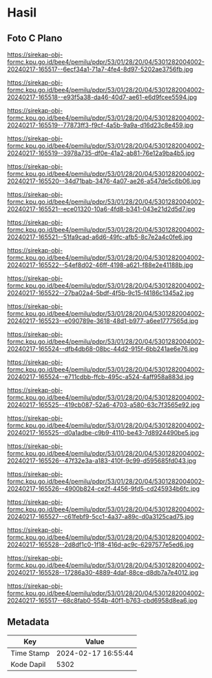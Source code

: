 # Hasil

## Foto C Plano

https://sirekap-obj-formc.kpu.go.id/bee4/pemilu/pdpr/53/01/28/20/04/5301282004002-20240217-165517--6ecf34a1-71a7-4fe4-8d97-5202ae3756fb.jpg

https://sirekap-obj-formc.kpu.go.id/bee4/pemilu/pdpr/53/01/28/20/04/5301282004002-20240217-165518--e93f5a38-da46-40d7-ae61-e6d9fcee5594.jpg

https://sirekap-obj-formc.kpu.go.id/bee4/pemilu/pdpr/53/01/28/20/04/5301282004002-20240217-165519--77873ff3-f9cf-4a5b-9a9a-d16d23c8e459.jpg

https://sirekap-obj-formc.kpu.go.id/bee4/pemilu/pdpr/53/01/28/20/04/5301282004002-20240217-165519--3978a735-df0e-41a2-ab81-76e12a9ba4b5.jpg

https://sirekap-obj-formc.kpu.go.id/bee4/pemilu/pdpr/53/01/28/20/04/5301282004002-20240217-165520--34d71bab-3476-4a07-ae26-a547de5c6b06.jpg

https://sirekap-obj-formc.kpu.go.id/bee4/pemilu/pdpr/53/01/28/20/04/5301282004002-20240217-165521--ece01320-10a6-4fd8-b341-043e21d2d5d7.jpg

https://sirekap-obj-formc.kpu.go.id/bee4/pemilu/pdpr/53/01/28/20/04/5301282004002-20240217-165521--51fa9cad-a6d6-49fc-afb5-8c7e2a4c0fe6.jpg

https://sirekap-obj-formc.kpu.go.id/bee4/pemilu/pdpr/53/01/28/20/04/5301282004002-20240217-165522--54ef8d02-46ff-4198-a621-f88e2e41188b.jpg

https://sirekap-obj-formc.kpu.go.id/bee4/pemilu/pdpr/53/01/28/20/04/5301282004002-20240217-165522--27ba02a4-5bdf-4f5b-9c15-f4186c1345a2.jpg

https://sirekap-obj-formc.kpu.go.id/bee4/pemilu/pdpr/53/01/28/20/04/5301282004002-20240217-165523--e090789e-3618-48d1-b977-a6ee1777565d.jpg

https://sirekap-obj-formc.kpu.go.id/bee4/pemilu/pdpr/53/01/28/20/04/5301282004002-20240217-165524--dfb4db68-08bc-44d2-915f-6bb241ae6e76.jpg

https://sirekap-obj-formc.kpu.go.id/bee4/pemilu/pdpr/53/01/28/20/04/5301282004002-20240217-165524--e711cdbb-ffcb-495c-a524-4aff958a883d.jpg

https://sirekap-obj-formc.kpu.go.id/bee4/pemilu/pdpr/53/01/28/20/04/5301282004002-20240217-165525--419cb087-52a6-4703-a580-63c7f3565e92.jpg

https://sirekap-obj-formc.kpu.go.id/bee4/pemilu/pdpr/53/01/28/20/04/5301282004002-20240217-165525--d0a1adbe-c9b9-4110-be43-7d8924490be5.jpg

https://sirekap-obj-formc.kpu.go.id/bee4/pemilu/pdpr/53/01/28/20/04/5301282004002-20240217-165526--47f32e3a-a183-410f-9c99-d595685fd043.jpg

https://sirekap-obj-formc.kpu.go.id/bee4/pemilu/pdpr/53/01/28/20/04/5301282004002-20240217-165526--4900b824-ce2f-4456-9fd5-cd245934b6fc.jpg

https://sirekap-obj-formc.kpu.go.id/bee4/pemilu/pdpr/53/01/28/20/04/5301282004002-20240217-165527--c61febf9-5cc1-4a37-a89c-d0a3125cad75.jpg

https://sirekap-obj-formc.kpu.go.id/bee4/pemilu/pdpr/53/01/28/20/04/5301282004002-20240217-165528--2d8df1c0-1f18-416d-ac9c-6297577e5ed6.jpg

https://sirekap-obj-formc.kpu.go.id/bee4/pemilu/pdpr/53/01/28/20/04/5301282004002-20240217-165528--17286a30-4889-4daf-88ce-d8db7a7e4012.jpg

https://sirekap-obj-formc.kpu.go.id/bee4/pemilu/pdpr/53/01/28/20/04/5301282004002-20240217-165517--68c8fab0-554b-40f1-b763-cbd6958d8ea6.jpg


## Metadata

| Key        | Value               |
| ---------- | ------------------- |
| Time Stamp | 2024-02-17 16:55:44 |
| Kode Dapil | 5302                |



